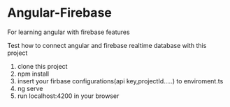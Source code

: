 # Angular-Firebase
For learning angular with firebase features

Test how to connect angular and firebase realtime database with this project

1) clone this project
2) npm install
3) insert your firbase configurations(api key,projectId.....) to enviroment.ts
4) ng serve
5) run localhost:4200 in your browser


